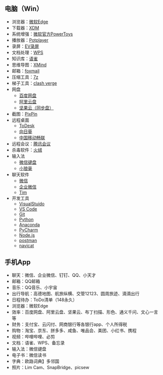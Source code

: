 ## 电脑（Win）
- 浏览器：[微软Edge](https://www.microsoft.com/zh-cn/edge?r=1)
- 下载器：[XDM](https://xtremedownloadmanager.com/)
- 系统增强：[微软官方PowerToys](https://docs.microsoft.com/zh-cn/windows/powertoys/install)
- 播放器：[Potplayer](https://daumpotplayer.com/download/)
- 录屏：[EV录屏](https://www.ieway.cn/evcapture.html)
- 文档处理：[WPS](https://www.wps.cn/)
- 知识库：[语雀](https://www.yuque.com/dashboard)
- 思维导图：[XMind](https://www.xmind.cn/)
- 邮箱：[foxmail](https://www.foxmail.com/)
- 压缩工具：[7z](https://www.7-zip.org/)
- 梯子工具：[clash verge](https://clashverge.net/tutorial/)
- 网盘
    - [百度网盘](https://pan.baidu.com/)
    - [阿里云盘](https://www.aliyundrive.com/)
    - [坚果云（同步盘）](https://www.jianguoyun.com/)
- 截图：[PixPin](https://pixpinapp.com/)
- 远程桌面
    - [ToDesk](https://www.todesk.com/)
    - [向日葵](https://sunlogin.oray.com/product/feat)
    - [中国移动畅联](https://fcns.komect.com/)
- 远程会议：[腾讯会议](https://meeting.tencent.com/) 
- 杀毒软件：[火绒](https://huorong.cn/)
- 输入法
    - [微信键盘](https://z.weixin.qq.com/)
    - [小狼毫](https://rime.im/download/)
- 聊天软件
    - [微信](https://weixin.qq.com/) 
    - [企业微信](https://work.weixin.qq.com/)
    - [Tim](https://office.qq.com/)
- 开发工具
    - [VisualStuido](https://visualstudio.microsoft.com/zh-hans/) 
    - [VS Code](https://code.visualstudio.com/) 
    - [Git](https://git-scm.com/) 
    - [Python ](https://www.python.org/downloads/) 
    - [Anaconda ](https://www.anaconda.com/) 
    - [PyCharm ](https://www.jetbrains.com/pycharm/) 
    - [Node.js](https://nodejs.org/en/) 
    - [postman ](https://www.postman.com/) 
    - [navicat ](https://www.navicat.com.cn/download/navicat-premium-lite) 

## 手机App
- 聊天：微信、企业微信、钉钉、QQ、小天才
- 邮箱：QQ邮箱
- 音乐：QQ音乐、小宇宙
- 出行导航：高德地图、航旅纵横、交管12123、圆周旅迹、滴滴出行
- 日程待办：ToDo清单（148永久）
- 浏览器：微软Edge
- 效率：百度网盘、阿里云盘、坚果云、布丁扫描、形色、通义千问、文心一言等
- 财务：支付宝、云闪付、网商银行等各银行app、个人所得税
- 购物：淘宝、京东、拼多多、咸鱼、唯品会、美团、小红书、携程
- 视频：哔哩哔哩、必剪
- 文档：语雀、WPS、备忘录
- 输入法：微信键盘
- 电子书：微信读书
- 字典：欧路词典】多邻国
- 照片：Lim Cam、SnapBridge、picsew